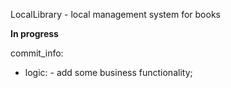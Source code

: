 LocalLibrary - local management system for books

<b>In progress</b>

commit_info:

* logic: - add some business functionality;